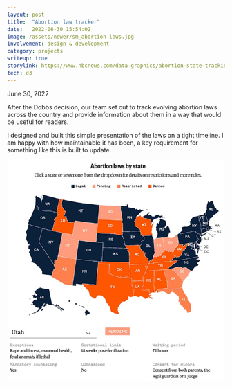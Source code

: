 ```yaml
---
layout: post
title:  "Abortion law tracker"
date:   2022-06-30 15:54:02
image: /assets/newer/sm_abortion-laws.jpg
involvement: design & development
category: projects
writeup: true
storylink: https://www.nbcnews.com/data-graphics/abortion-state-tracking-trigger-laws-bans-restrictions-rcna36199
tech: d3
---
```


<p class="date" markdown="1">
June 30, 2022
</p>

After the Dobbs decision, our team set out to track evolving abortion laws across the country and provide information about them in a way that would be useful for readers.

I designed and built this simple presentation of the laws on a tight timeline. I am happy with how maintainable it has been, a key requirement for something like this is built to update.

![Abortion law tracker screenshot](/assets/newer/abortion-laws.jpg)
